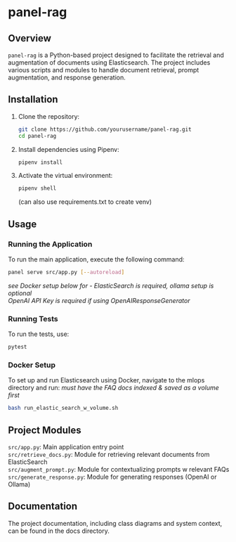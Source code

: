 # panel-rag

## Overview

`panel-rag` is a Python-based project designed to facilitate the retrieval and augmentation of documents using Elasticsearch. The project includes various scripts and modules to handle document retrieval, prompt augmentation, and response generation.

## Installation

1. Clone the repository:
    ```sh
    git clone https://github.com/yourusername/panel-rag.git
    cd panel-rag
    ```

2. Install dependencies using Pipenv:
    ```sh
    pipenv install
    ```

3. Activate the virtual environment:
    ```sh
    pipenv shell
    ```
    (can also use requirements.txt to create venv)

## Usage

### Running the Application

To run the main application, execute the following command:
```sh
panel serve src/app.py [--autoreload]
```
_see Docker setup below for - ElasticSearch is required, ollama setup is optional_  
_OpenAI API Key is required if using OpenAIResponseGenerator_  
  
### Running Tests
To run the tests, use:
```sh
pytest
```

### Docker Setup
To set up and run Elasticsearch using Docker, navigate to the mlops directory and run:
_must have the FAQ docs indexed & saved as a volume first_
```sh
bash run_elastic_search_w_volume.sh
```

## Project Modules
`src/app.py`: Main application entry point  
`src/retrieve_docs.py`: Module for retrieving relevant documents from ElasticSearch  
`src/augment_prompt.py`: Module for contextualizing prompts w relevant FAQs  
`src/generate_response.py`: Module for generating responses (OpenAI or Ollama)    
  
## Documentation
The project documentation, including class diagrams and system context, can be found in the docs directory.

